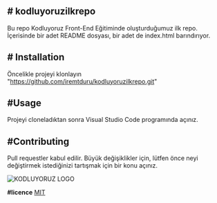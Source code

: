 **# kodluyoruzilkrepo**
-------
Bu repo Kodluyoruz Front-End Eğitiminde oluşturduğumuz ilk repo. İçerisinde bir adet README dosyası, bir adet de index.html barındırıyor.

**# Installation**
-------
Öncelikle projeyi klonlayın
"https://github.com/iremtduru/kodluyoruzilkrepo.git"

**#Usage**
-------
Projeyi cloneladıktan sonra Visual Studio Code programında açınız.

**#Contributing**
--------
Pull requestler kabul edilir. Büyük değişiklikler için, lütfen önce neyi değiştirmek istediğinizi tartışmak için bir konu açınız.

![KODLUYORUZ LOGO](kodluyoruz_logo.jpg)

**#licence**
[MIT](https://choosealicense.com/licenses/mit)

